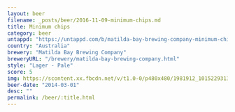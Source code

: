 ```yaml
---
layout: beer
filename: _posts/beer/2016-11-09-minimum-chips.md
title: Minimum chips
category: beer
untappd: "https://untappd.com/b/matilda-bay-brewing-company-minimum-chips/238946"
country: "Australia"
brewery: "Matilda Bay Brewing Company"
breweryURL: "/brewery/matilda-bay-brewing-company.html"
style: "Lager - Pale"
score: 5
img: https://scontent.xx.fbcdn.net/v/t1.0-0/p480x480/1981912_10152293133693745_209766969_n.jpg?_nc_cat=104&_nc_ht=scontent.xx&oh=12cab8f1ed1b9e1244f9ab0fe9d158b4&oe=5DC614C0
beer-date: "2014-03-01"
desc: ""
permalink: /beer/:title.html
---
```

